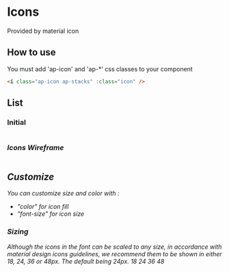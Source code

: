 # Icons

Provided by material icon

## How to use

You must add 'ap-icon' and 'ap-*' css classes to your component

```html
<i class="ap-icon ap-stacks" :class="icon" />
```

## List

### Initial

<div class="iconContainer">
<copyContainer  v-for="icon in iconsList">
    <i class="ap-icon" :class="icon" />
</copyContainer >
</div>

### Icons Wireframe

<div class="iconContainer">
<copyContainer  v-for="icon in iconsListWf">
    <i class="ap-icon" :class="icon" />
</copyContainer >
</div>

## Customize

*You can customize size and color with :*

- "color" for icon fill
- "font-size" for icon size

<copyContainer >
    <i class="ap-icon ap-stacks"  :style="{ 'color': 'red'}"/>
</copyContainer >
<copyContainer>
    <i class="ap-icon ap-stacks"  :style="{ 'color': '#CCCCCC'}"/>
</copyContainer >
<copyContainer>
    <i class="ap-icon ap-stacks"  :style="{ 'color': 'var(--color-blue)'}"/>
</copyContainer >

### Sizing

Although the icons in the font can be scaled to any size, in accordance with material design icons guidelines, we recommend them to be shown in either 18, 24, 36 or 48px. The default being 24px.
<copyContainer :copyContent="'var(--icon-sm)'">
    <i class="ap-icon ap-stacks"  :style="{ 'fontSize': 'var(--icon-sm)'}"/>
    18
</copyContainer >
<copyContainer :copyContent="'var(--icon-md)'">
    <i class="ap-icon ap-stacks"  :style="{ 'fontSize': 'var(--icon-md)'}"/>
    24
</copyContainer >
<copyContainer :copyContent="'var(--icon-lg)'">
    <i class="ap-icon ap-stacks"  :style="{ 'fontSize': 'var(--icon-lg)'}"/>
    36
</copyContainer >
<copyContainer :copyContent="'var(--icon-xl)'">
    <i class="ap-icon ap-stacks"  :style="{ 'fontSize': 'var(--icon-xl)'}"/>
    48
</copyContainer >

<style>
    .iconContainer{
        display: grid;
        grid-template-columns: 1fr 1fr ;
        grid-template-columns: 1fr 1fr  1fr;
        column-gap: 15px;
    }
       .iconContainer *{
           font-size: var(--icon-lg);
       }

</style>
<script setup>
const iconsListWf = [
"ap-calendar_view_month",
"ap-format_size",
"ap-edit",
"ap-photo_size_select_small",
"ap-style",
"ap-note_add",
"ap-page_info",
"ap-format_line_spacing",
"ap-format_letter_spacing_wide",
"ap-format_letter_spacing",
"ap-format_align_left",
"ap-format_align_center",
"ap-format_align_right",
"ap-format_align_justify",
"ap-format_underlined",
"ap-format_bold",
"ap-format_italic",
"ap-line_weight",
"ap-format_strikethrough",
"ap-align_horizontal_right",
"ap-align_horizontal_center",
"ap-align_horizontal_left",
"ap-align_flex_start",
"ap-align_flex_center",
"ap-align_flex_end",
"ap-cut",
"ap-bottom_panel_close",
"ap-top_panel_close",
"ap-left_panel_close",
"ap-right_panel_close",
"ap-drag_indicator",
"ap-remove",
"ap-visibility_off",
"ap-shadow",
"ap-one_page",
"ap-two_pager",
"ap-document_scanner",
"ap-auto_stories",
"ap-cloud_upload",
"ap-edit_note",
"ap-frame_reload",
"ap-autorenew",
"ap-history",
"ap-brand_family",
"ap-labs",
"ap-experiment",
"ap-picture_in_picture",
"ap-text_fields",
"ap-view_list",
"ap-design_services",
"ap-drag_handle",
"ap-home2",
"ap-history2",
"ap-undo",
"ap-redo",
"ap-more_horiz",
"ap-list2",
"ap-table2",
"ap-grid_view",
"ap-description",
"ap-draft",
"ap-import_contacts",
"ap-more",
"ap-move_item",
"ap-line_style",
"ap-note_add",
"ap-history_edu"
];

const iconsList = [
    "ap-trash",
    "ap-update",
    "ap-edit",
    "ap-palet",
    "ap-zoom-in",
    "ap-zoom-out",
    "ap-zoom-in2",
    "ap-zoom-out2",
    "ap-shuffle",
    "ap-fullscren-close",
    "ap-fullscren-open",
    "ap-scale",
    "ap-unscale",
    "ap-lock",
    "ap-lock-open",
    "ap-align-left",
    "ap-align-center",
    "ap-align-right",
    "ap-align-justify",
    "ap-logout",
    "ap-login",
    "ap-align-vertical-bottom",
    "ap-align-vertical-top",
    "ap-align-vertical-center",
    "ap-align-horizontal-left",
    "ap-align-horizontal-right",
    "ap-align-horizontal-center",
    "ap-chevron-bottom",
    "ap-chevron-left",
    "ap-chevron-right",
    "ap-chevron-top",
    "ap-first-page",
    "ap-last-page",
    "ap-bold",
    "ap-italic",
    "ap-underlined",
    "ap-close",
    "ap-search",
    "ap-add",
    "ap-download",
    "ap-image",
    "ap-transform",
    "ap-settings",
    "ap-stacks",
    "ap-copy",
    "ap-magnet",
    "ap-logo",
    "ap-rotate",
    "ap-warp",
    "ap-resize",
    "ap-view",
    "ap-select",
    "ap-text",
    "ap-settings2",
    "ap-pen",
    "ap-duplicate",
    "ap-tag",
    "ap-trash2",
    "ap-page",
    "ap-page2",
    "ap-filters",
    "ap-squares",
    "ap-cross",
    "ap-home",
    "ap-pdf",
    "ap-pdf2",
    "ap-list",
    "ap-plus",
    "ap-sun",
    "ap-moon",
    "ap-layer",
    "ap-picture",
    "ap-table",
    "ap-text2",
    "ap-ellipsis",
    "ap-cotcotcot",
    "ap-stop",
    "ap-stop2",
    "ap-folder_open"
];
</script>
